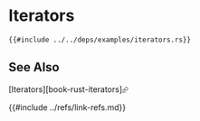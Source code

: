 # Iterators

```rust,editable
{{#include ../../deps/examples/iterators.rs}}
```

## See Also

[Iterators][book-rust-iterators]⮳

{{#include ../refs/link-refs.md}}
